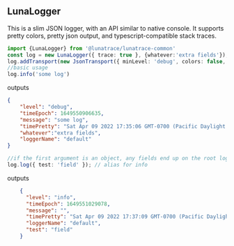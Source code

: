 <!--
  ~ Copyright by LunaSec (owned by Refinery Labs, Inc)
  ~
  ~ Licensed under the Creative Commons Attribution-ShareAlike 4.0 International
  ~ (the "License"); you may not use this file except in compliance with the
  ~ License. You may obtain a copy of the License at
  ~
  ~ https://creativecommons.org/licenses/by-sa/4.0/legalcode
  ~
  ~ See the License for the specific language governing permissions and
  ~ limitations under the License.
  ~
-->
## LunaLogger

This is a slim JSON logger, with an API similar to native console.  It supports pretty colors, pretty json output, and
typescript-compatible stack traces.

```typescript
import {LunaLogger} from '@lunatrace/lunatrace-common'
const log = new LunaLogger({ trace: true }, {whatever:'extra fields'});
log.addTransport(new JsonTransport({ minLevel: 'debug', colors: false, pretty: true }));
//basic usage
log.info('some log')
```
outputs
```json
{
    "level": "debug",
    "timeEpoch": 1649550906635,
    "message": "some log",
    "timePretty": "Sat Apr 09 2022 17:35:06 GMT-0700 (Pacific Daylight Time)",
    "whatever":"extra fields",
    "loggerName": "default"
}
```
```typescript
//if the first argument is an object, any fields end up on the root logged object instead of in the message, just like pino
log.log({ test: 'field' }); // alias for info
```
outputs
```json
    {
      "level": "info",
      "timeEpoch": 1649551029078,
      "message": "",
      "timePretty": "Sat Apr 09 2022 17:37:09 GMT-0700 (Pacific Daylight Time)",
      "loggerName": "default",
      "test": "field"
    }
```
